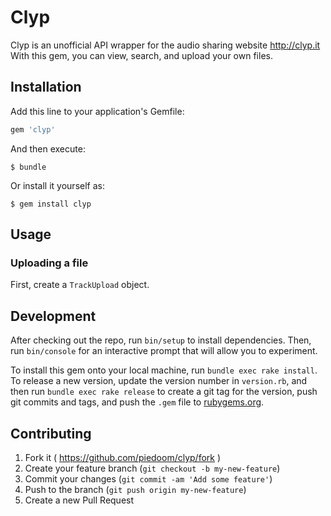 # Clyp

Clyp is an unofficial API wrapper for the audio sharing website http://clyp.it  With this gem, you can view, search, and upload your own files.


## Installation

Add this line to your application's Gemfile:

```ruby
gem 'clyp'
```

And then execute:

    $ bundle

Or install it yourself as:

    $ gem install clyp

## Usage

### Uploading a file

First, create a `TrackUpload` object.

## Development

After checking out the repo, run `bin/setup` to install dependencies. Then, run `bin/console` for an interactive prompt that will allow you to experiment.

To install this gem onto your local machine, run `bundle exec rake install`. To release a new version, update the version number in `version.rb`, and then run `bundle exec rake release` to create a git tag for the version, push git commits and tags, and push the `.gem` file to [rubygems.org](https://rubygems.org).

## Contributing

1. Fork it ( https://github.com/piedoom/clyp/fork )
2. Create your feature branch (`git checkout -b my-new-feature`)
3. Commit your changes (`git commit -am 'Add some feature'`)
4. Push to the branch (`git push origin my-new-feature`)
5. Create a new Pull Request
